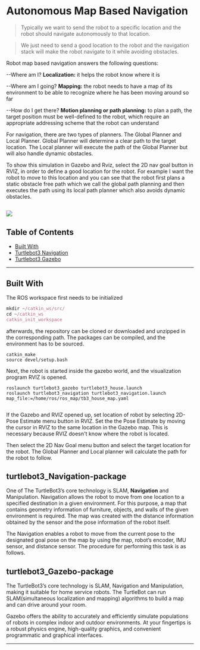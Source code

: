 <!--![](/images/.jpg?raw=false)-->

# Autonomous Map Based Navigation 

> Typically we want to send the robot to a specific location and the robot should navigate autonomously to that location.

> We just need to send a good location to the robot and the navigation stack will make the robot navigate to it while avoiding obstacles.

Robot map based navigation answers the following questions:

--Where am I?  **Localization:** it helps the robot know where it is

--Where am I going? **Mapping:** the robot needs to have a map of its environment to be able to recognize where he has been moving around so far 
  
--How do I get there? **Motion planning or path planning:** to plan a path, the target position must be well-defined to the robot, which require an appropriate addressing scheme that the robot can understand

For navigation, there are two types of planners. The Global Planner and Local Planner. Global Planner will determine a clear path to the target location. The Local planner will execute the path of the Global Planner but will also handle dynamic obstacles.

To show this simulation in Gazebo and Rviz, select the 2D nav goal button in RVIZ, in order to define a good location for the robot. For example I want the robot to move to this location and you can see that the robot first plans a static obstacle free path which we call the global path planning and then executes the path using its local path planner which also avoids dynamic obstacles.

![](NavigationSlam.gif)
---

## Table of Contents
- [Built With](#built-with)
- [Turtlebot3 Navigation](#Turtlebot3_Navigation-package)
- [Turtlebot3 Gazebo](#Turtlebot3_Gazebo-package)
---

## Built With
The ROS workspace first needs to be initialized
```javascript
mkdir ~/catkin_ws/src/
cd ~/catkin_ws
catkin_init_workspace
```
afterwards, the repository can be cloned or downloaded and unzipped in the corresponding path. The packages can be compiled, and the environment has to be sourced.

```
catkin_make
source devel/setup.bash
```

Next, the robot is started inside the gazebo world, and the visualization program RVIZ is opened.

```
roslaunch turtlebot3_gazebo turtlebot3_house.launch
roslaunch turtlebot3_navigation turtlebot3_navigation.launch map_file:=/home/ros/ros_map/tb3_house_map.yaml
 
```

If the Gazebo and RVIZ opened up, set location of robot by selecting 2D-Pose Estimate menu button in RVIZ. Set the the Pose Estimate by moving the cursor in RVIZ to the same location in the Gazebo map. This is necessary because RVIZ doesn't know where the robot is located. 

Then select the 2D Nav Goal menu button and select the target location for the robot.  The Global Planner and Local planner will calculate the path for the robot to follow.

## turtlebot3_Navigation-package

One of The TurtleBot3’s core technology is SLAM, **Navigation** and Manipulation. Navigation allows the robot to move from one location to a specified destination in a given environment. For this purpose, a map that contains geometry information of furniture, objects, and walls of the given environment is required. The map was created with the distance information obtained by the sensor and the pose information of the robot itself.

The Navigation enables a robot to move from the current pose to the designated goal pose on the map by using the map, robot’s encoder, IMU sensor, and distance sensor. The procedure for performing this task is as follows.

## turtlebot3_Gazebo-package
The TurtleBot3’s core technology is SLAM, Navigation and Manipulation, making it suitable for home service robots. The TurtleBot can run SLAM(simultaneous localization and mapping) algorithms to build a map and can drive around your room. 

Gazebo offers the ability to accurately and efficiently simulate populations of robots in complex indoor and outdoor environments. At your fingertips is a robust physics engine, high-quality graphics, and convenient programmatic and graphical interfaces. 

---


